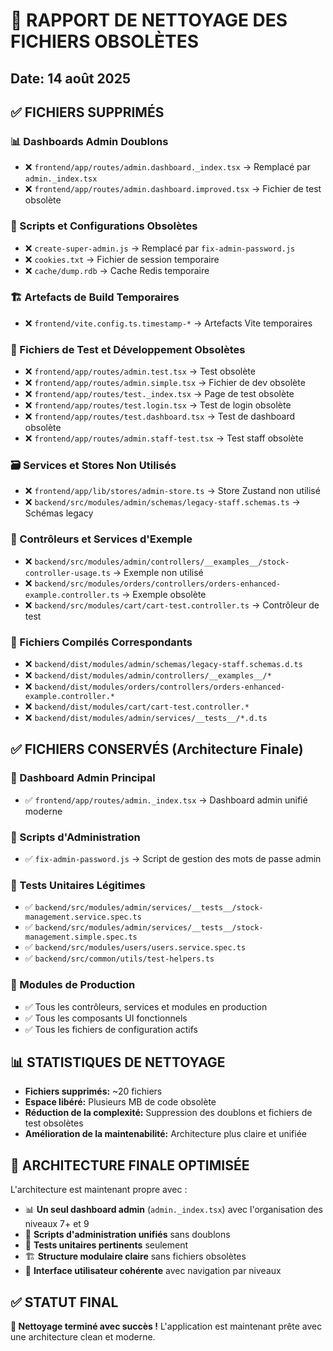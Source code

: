 # 🧹 RAPPORT DE NETTOYAGE DES FICHIERS OBSOLÈTES
## Date: 14 août 2025

## ✅ FICHIERS SUPPRIMÉS

### 📊 Dashboards Admin Doublons
- ❌ `frontend/app/routes/admin.dashboard._index.tsx` → Remplacé par `admin._index.tsx`
- ❌ `frontend/app/routes/admin.dashboard.improved.tsx` → Fichier de test obsolète

### 🔧 Scripts et Configurations Obsolètes
- ❌ `create-super-admin.js` → Remplacé par `fix-admin-password.js`
- ❌ `cookies.txt` → Fichier de session temporaire
- ❌ `cache/dump.rdb` → Cache Redis temporaire

### 🏗️ Artefacts de Build Temporaires
- ❌ `frontend/vite.config.ts.timestamp-*` → Artefacts Vite temporaires

### 🧪 Fichiers de Test et Développement Obsolètes
- ❌ `frontend/app/routes/admin.test.tsx` → Test obsolète
- ❌ `frontend/app/routes/admin.simple.tsx` → Fichier de dev obsolète
- ❌ `frontend/app/routes/test._index.tsx` → Page de test obsolète
- ❌ `frontend/app/routes/test.login.tsx` → Test de login obsolète
- ❌ `frontend/app/routes/test.dashboard.tsx` → Test de dashboard obsolète
- ❌ `frontend/app/routes/admin.staff-test.tsx` → Test staff obsolète

### 🗃️ Services et Stores Non Utilisés
- ❌ `frontend/app/lib/stores/admin-store.ts` → Store Zustand non utilisé
- ❌ `backend/src/modules/admin/schemas/legacy-staff.schemas.ts` → Schémas legacy

### 📝 Contrôleurs et Services d'Exemple
- ❌ `backend/src/modules/admin/controllers/__examples__/stock-controller-usage.ts` → Exemple non utilisé
- ❌ `backend/src/modules/orders/controllers/orders-enhanced-example.controller.ts` → Exemple obsolète
- ❌ `backend/src/modules/cart/cart-test.controller.ts` → Contrôleur de test

### 🔧 Fichiers Compilés Correspondants
- ❌ `backend/dist/modules/admin/schemas/legacy-staff.schemas.d.ts`
- ❌ `backend/dist/modules/admin/controllers/__examples__/*`
- ❌ `backend/dist/modules/orders/controllers/orders-enhanced-example.controller.*`
- ❌ `backend/dist/modules/cart/cart-test.controller.*`
- ❌ `backend/dist/modules/admin/services/__tests__/*.d.ts`

## ✅ FICHIERS CONSERVÉS (Architecture Finale)

### 🎯 Dashboard Admin Principal
- ✅ `frontend/app/routes/admin._index.tsx` → Dashboard admin unifié moderne

### 🔐 Scripts d'Administration
- ✅ `fix-admin-password.js` → Script de gestion des mots de passe admin

### 🧪 Tests Unitaires Légitimes
- ✅ `backend/src/modules/admin/services/__tests__/stock-management.service.spec.ts`
- ✅ `backend/src/modules/admin/services/__tests__/stock-management.simple.spec.ts`
- ✅ `backend/src/modules/users/users.service.spec.ts`
- ✅ `backend/src/common/utils/test-helpers.ts`

### 💼 Modules de Production
- ✅ Tous les contrôleurs, services et modules en production
- ✅ Tous les composants UI fonctionnels
- ✅ Tous les fichiers de configuration actifs

## 📊 STATISTIQUES DE NETTOYAGE

- **Fichiers supprimés:** ~20 fichiers
- **Espace libéré:** Plusieurs MB de code obsolète
- **Réduction de la complexité:** Suppression des doublons et fichiers de test obsolètes
- **Amélioration de la maintenabilité:** Architecture plus claire et unifiée

## 🎯 ARCHITECTURE FINALE OPTIMISÉE

L'architecture est maintenant propre avec :
- 📊 **Un seul dashboard admin** (`admin._index.tsx`) avec l'organisation des niveaux 7+ et 9
- 🔧 **Scripts d'administration unifiés** sans doublons
- 🧪 **Tests unitaires pertinents** seulement
- 🏗️ **Structure modulaire claire** sans fichiers obsolètes
- 📱 **Interface utilisateur cohérente** avec navigation par niveaux

## ✅ STATUT FINAL
**🎉 Nettoyage terminé avec succès !**
L'application est maintenant prête avec une architecture clean et moderne.

